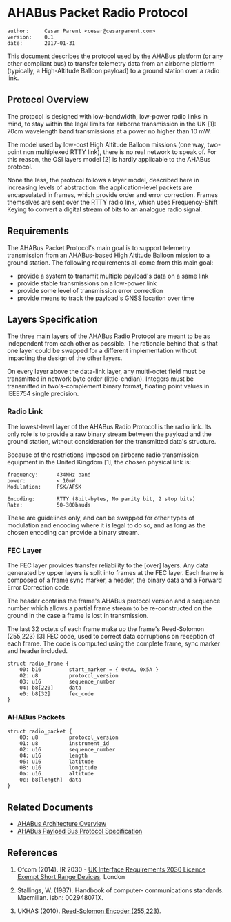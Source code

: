 # AHABus Packet Radio Protocol

    author:     Cesar Parent <cesar@cesarparent.com>
    version:    0.1
    date:       2017-01-31

This document describes the protocol used by the AHABus platform (or any other
compliant bus) to transfer telemetry data from an airborne platform (typically,
a High-Altitude Balloon payload) to a ground station over a radio link.

## Protocol Overview

The protocol is designed with low-bandwidth, low-power radio links in mind, to
stay within the legal limits for airborne transmission in the UK [1]: 70cm
wavelength band transmissions at a power no higher than 10 mW.

The model used by low-cost High Altitude Balloon missions (one way, two-point
non multiplexed RTTY link), there is no real network to speak of. For this
reason, the OSI layers model [2] is hardly applicable to the AHABus protocol.

None the less, the protocol follows a layer model, described here in increasing
levels of abstraction: the application-level packets are encapsulated in frames,
which provide order and error correction. Frames themselves are sent over
the RTTY radio link, which uses Frequency-Shift Keying to convert a digital
stream of bits to an analogue radio signal.

## Requirements

The AHABus Packet Protocol's main goal is to support telemetry transmission
from an AHABus-based High Altitude Balloon mission to a ground station. The
following requirements all come from this main goal:

 * provide a system to transmit multiple payload's data on a same link
 * provide stable transmissions on a low-power link
 * provide some level of transmission error correction
 * provide means to track the payload's GNSS location over time
 
## Layers Specification

The three main layers of the AHABus Radio Protocol are meant to be as
independent from each other as possible. The rationale behind that is that one
layer could be swapped for a different implementation without impacting the
design of the other layers.

On every layer above the data-link layer, any multi-octet field must be
transmitted in network byte order (little-endian). Integers must be transmitted
in two's-complement binary format, floating point values in IEEE754 single
precision.

### Radio Link

The lowest-level layer of the AHABus Radio Protocol is the radio link. Its only
role is to provide a raw binary stream between the payload and the ground
station, without consideration for the transmitted data's structure.

Because of the restrictions imposed on airborne radio transmission equipment in
the United Kingdom [1], the chosen physical link is:
 
    frequency:      434MHz band
    power:          < 10mW
    Modulation:     FSK/AFSK
     
    Encoding:       RTTY (8bit-bytes, No parity bit, 2 stop bits)
    Rate:           50-300bauds

These are guidelines only, and can be swapped for other types of modulation
and encoding where it is legal to do so, and as long as the chosen encoding
can provide a binary stream.

### FEC Layer

The FEC layer provides transfer reliability to the [over] layers. Any data
generated by upper layers is split into frames at the FEC layer. Each frame is
composed of a frame sync marker, a header, the binary data and a Forward Error
Correction code.

The header contains the frame's AHABus protocol version and a sequence number
which allows a partial frame stream to be re-constructed on the ground in the
case a frame is lost in transmission.

The last 32 octets of each frame make up the frame's Reed-Solomon (255,223) [3]
FEC code, used to correct data corruptions on reception of each frame. The
code is computed using the complete frame, sync marker and header included.

    struct radio_frame {
        00: b16         start_marker = { 0xAA, 0x5A }
        02: u8          protocol_version
        03: u16         sequence_number
        04: b8[220]     data
        e0: b8[32]      fec_code
    }

### AHABus Packets

    struct radio_packet {
        00: u8          protocol_version
        01: u8          instrument_id
        02: u16         sequence_number
        04: u16         length
        06: u16         latitude
        08: u16         longitude
        0a: u16         altitude
        0c: b8[length]  data
    }

## Related Documents

 * [AHABus Architecture Overview][d1]
 * [AHABus Payload Bus Protocol Specification][d2]

## References

 1. Ofcom (2014). IR 2030 - [UK Interface Requirements 2030 Licence Exempt
    Short Range Devices][r1]. London
    
 4. Stallings, W. (1987). Handbook of computer- communications standards.
    Macmillan. isbn: 002948071X.
    
 3. UKHAS (2010). [Reed-Solomon Encoder (255,223)][r2].


 [d1]: //todo
 [d2]: //todo

 [r1]: https://www.ofcom.org.uk/__data/assets/pdf_file/0028/84970/ir_2030-june2014.pdf
 [r2]: https://ukhas.org.uk/code:rs8encode